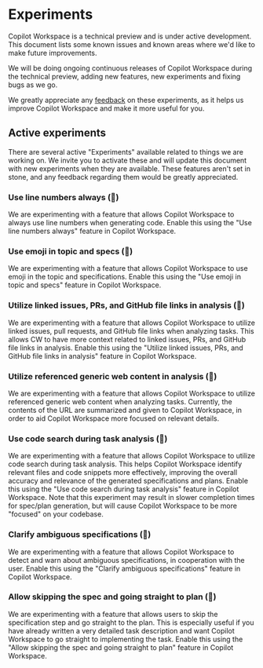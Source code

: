 # Experiments

Copilot Workspace is a technical preview and is under active development. This document lists some known issues and known areas where we'd like to make future improvements.

We will be doing ongoing continuous releases of Copilot Workspace during the technical preview, adding new features, new experiments and fixing bugs as we go. 

We greatly appreciate any [feedback](https://github.com/githubnext/copilot-workspace-user-manual?tab=readme-ov-file#feedback) on these experiments, as it helps us improve Copilot Workspace and make it more useful for you.

## Active experiments

There are several active "Experiments" available related to things we are working on. We invite you to activate these and will update this document with new experiments when they are available. These features aren't set in stone, and any feedback regarding them would be greatly appreciated.

### Use line numbers always (🥼)

We are experimenting with a feature that allows Copilot Workspace to always use line numbers when generating code. Enable this using the "Use line numbers always" feature in Copilot Workspace.

### Use emoji in topic and specs (🥼)

We are experimenting with a feature that allows Copilot Workspace to use emoji in the topic and specifications. Enable this using the "Use emoji in topic and specs" feature in Copilot Workspace.

### Utilize linked issues, PRs, and GitHub file links in analysis (🥼)

We are experimenting with a feature that allows Copilot Workspace to utilize linked issues, pull requests, and GitHub file links when analyzing tasks. This allows CW to have more context related to linked issues, PRs, and GitHub file links in analysis. Enable this using the "Utilize linked issues, PRs, and GitHub file links in analysis" feature in Copilot Workspace.

### Utilize referenced generic web content in analysis (🥼)

We are experimenting with a feature that allows Copilot Workspace to utilize referenced generic web content when analyzing tasks. Currently, the contents of the URL are summarized and given to Copilot Workspace, in order to aid Copilot Workspace more focused on relevant details.

### Use code search during task analysis (🥼)

We are experimenting with a feature that allows Copilot Workspace to utilize code search during task analysis. This helps Copilot Workspace identify relevant files and code snippets more effectively, improving the overall accuracy and relevance of the generated specifications and plans. Enable this using the "Use code search during task analysis" feature in Copilot Workspace. Note that this experiment may result in slower completion times for spec/plan generation, but will cause Copilot Workspace to be more "focused" on your codebase.

### Clarify ambiguous specifications (🥼)

We are experimenting with a feature that allows Copilot Workspace to detect and warn about ambiguous specifications, in cooperation with the user. Enable this using the "Clarify ambiguous specifications" feature in Copilot Workspace.

### Allow skipping the spec and going straight to plan (🥼)

We are experimenting with a feature that allows users to skip the specification step and go straight to the plan. This is especially useful if you have already written a very detailed task description and want Copilot Workspace to go straight to implementing the task. Enable this using the "Allow skipping the spec and going straight to plan" feature in Copilot Workspace.